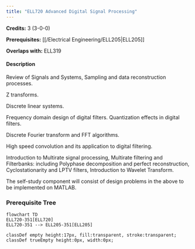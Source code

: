 ```yaml
---
title: "ELL720 Advanced Digital Signal Processing"
---
```

**Credits:** 3 (3-0-0)

**Prerequisites:** [[/Electrical Engineering/ELL205|ELL205]]

**Overlaps with:** ELL319

#### Description
Review of Signals and Systems, Sampling and data reconstruction processes.

Z transforms.

Discrete linear systems.

Frequency domain design of digital filters. Quantization effects in digital filters.

Discrete Fourier transform and FFT algorithms.

High speed convolution and its application to digital filtering.

Introduction to Multirate signal processing, Multirate filtering and Filterbanks: including Polyphase decomposition and perfect reconstruction, Cyclostationarity and LPTV filters, Introduction to Wavelet Transform.

The self-study component will consist of design problems in the above to be implemented on MATLAB.

### Prerequisite Tree

```mermaid
flowchart TD
ELL720-351[ELL720]
ELL720-351 --> ELL205-351[ELL205]

classDef empty height:17px, fill:transparent, stroke:transparent;
classDef trueEmpty height:0px, width:0px;
```